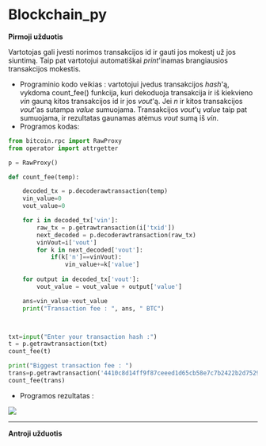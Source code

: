 # Blockchain_py

**Pirmoji užduotis**

Vartotojas gali įvesti norimos transakcijos id ir gauti jos mokestį už jos siuntimą. Taip pat vartotojui automatiškai *print*'inamas brangiausios transakcijos mokestis.

* Programinio kodo veikias : vartotojui įvedus transakcijos *hash*'ą, vykdoma count_fee() funkcija, kuri dekoduoja transakcija ir iš kiekvieno *vin* gauną kitos transakcijos id ir jos *vout*'ą. Jei *n* ir kitos transakcijos *vout*'as sutampa *value* sumuojama. Transakcijos *vout*'ų *value* taip pat sumuojama, ir rezultatas gaunamas atėmus *vout* sumą  iš *vin*.
* Programos kodas:

```py
from bitcoin.rpc import RawProxy
from operator import attrgetter

p = RawProxy()

def count_fee(temp):

	decoded_tx = p.decoderawtransaction(temp)
	vin_value=0
	vout_value=0

	for i in decoded_tx['vin']:
		raw_tx = p.getrawtransaction(i['txid'])
		next_decoded = p.decoderawtransaction(raw_tx)
		vinVout=i['vout']
		for k in next_decoded['vout']:
			if(k['n']==vinVout):
				vin_value+=k['value']
	
	for output in decoded_tx['vout']:
		vout_value = vout_value + output['value']

	ans=vin_value-vout_value
	print("Transaction fee : ", ans, " BTC") 



txt=input("Enter your transaction hash :")
t = p.getrawtransaction(txt)
count_fee(t)

print("Biggest transaction fee : ")
trans=p.getrawtransaction('4410c8d14ff9f87ceeed1d65cb58e7c7b2422b2d7529afc675208ce2ce09ed7d')
count_fee(trans)

```

* Programos rezultatas :

![](https://user-images.githubusercontent.com/45967745/70716132-688eac00-1cf4-11ea-93f1-368e7b5a7b0e.png)

___

**Antroji užduotis**


